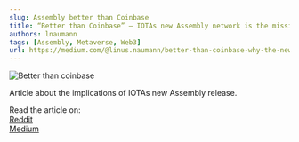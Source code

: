 ```yaml
---
slug: Assembly better than Coinbase
title: “Better than Coinbase” – IOTAs new Assembly network is the missing piece for Metaverse and Web3
authors: lnaumann
tags: [Assembly, Metaverse, Web3]
url: https://medium.com/@linus.naumann/better-than-coinbase-why-the-new-iota-assembly-network-is-the-missing-piece-for-iota-based-f503420cc990
---
```


![Better than coinbase](https://miro.medium.com/max/1400/1*8aPcRlHUFfOCOQC5QcSqOw.png)

Article about the implications of IOTAs new Assembly release.

Read the article on:  
[Reddit](https://www.reddit.com/r/Assembly_net/comments/r8n5at/better_than_coinbase_iotas_new_assembly_network/)  
[Medium](https://medium.com/@linus.naumann/better-than-coinbase-why-the-new-iota-assembly-network-is-the-missing-piece-for-iota-based-f503420cc990)
